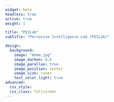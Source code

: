 ```yaml
---
widget: hero
headless: true
active: true
weight: 1

title: "PEILab"
subtitle: "Pervasive Intelligence Lab (PEILab)"

design:
  background:
    image: "Home.jpg"
    image_darken: 0.6
    image_parallax: true
    image_position: center
    image_size: cover
    text_color_light: true
advanced:
  css_style:
  css_class: fullscreen
---
```

